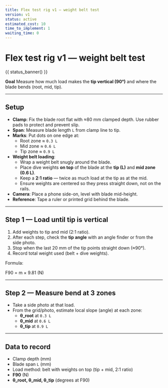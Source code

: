 ```yaml
---
title: Flex test rig v1 — weight belt test
version: v1
status: active
estimated_cost: 10
time_to_implement: 1
waiting_time: 0
---
```

# Flex test rig v1 — weight belt test
{{ status_banner() }}

**Goal**
Measure how much load makes the **tip vertical (90°)** and where the blade bends (root, mid, tip).

---

## Setup
- **Clamp**: Fix the blade root flat with ≈80 mm clamped depth. Use rubber pads to protect and prevent slip.
- **Span**: Measure blade length `L` from clamp line to tip.
- **Marks**: Put dots on one edge at:
  - Root zone ≈ `0.3 L`
  - Mid zone ≈ `0.6 L`
  - Tip zone ≈ `0.9 L`
- **Weight belt loading**:
  - Wrap a weight belt snugly around the blade.
  - Place dive weights **on top** of the blade at the **tip (L)** and **mid zone (0.6 L)**.
  - Keep a **2:1 ratio** — twice as much load at the tip as at the mid.
  - Ensure weights are centered so they press straight down, not on the rails.
- **Camera**: Place a phone side-on, level with blade mid-height.
- **Reference**: Tape a ruler or printed grid behind the blade.

---

## Step 1 — Load until tip is vertical
1. Add weights to tip and mid (2:1 ratio).
2. After each step, check the **tip angle** with an angle finder or from the side photo.
3. Stop when the last 20 mm of the tip points straight down (≈90°).
4. Record total weight used (belt + dive weights).

Formula:

F90 = m × 9.81 (N)

---

## Step 2 — Measure bend at 3 zones
- Take a side photo at that load.
- From the grid/photo, estimate local slope (angle) at each zone:
  - **θ_root** at `0.3 L`
  - **θ_mid** at `0.6 L`
  - **θ_tip** at `0.9 L`

---

## Data to record
- Clamp depth (mm)
- Blade span `L` (mm)
- Load method: belt with weights on top (tip + mid, 2:1 ratio)
- **F90** (N)
- **θ_root, θ_mid, θ_tip** (degrees at F90)
